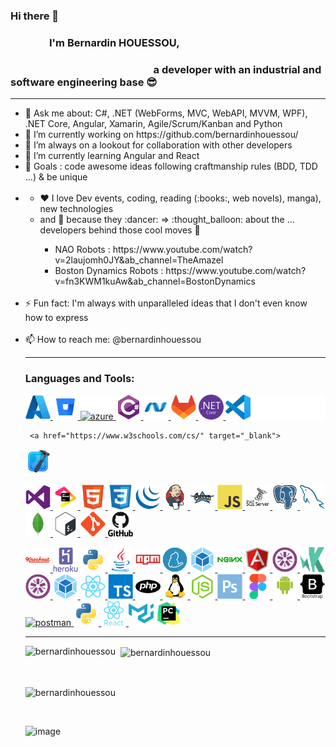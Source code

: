 ### Hi there 👋
<h3>                 I'm Bernardin HOUESSOU, </h3>
<h3>                                                            a developer with an industrial and software engineering base 😎</h3>

<hr>

<ul>
  <li>💬 Ask me about:  C#, .NET (WebForms, MVC, WebAPI, MVVM, WPF), .NET Core, Angular, Xamarin, Agile/Scrum/Kanban and Python</li>   
  <li>🔭 I’m currently working on https://github.com/bernardinhouessou/</li>
  <li> 👯 I’m always on a lookout for collaboration with other developers </li>
  <li>🌱 I’m currently learning Angular and React </li>
  <li>🥅 Goals : code awesome ideas following craftmanship rules (BDD, TDD ...) & be unique</li>
  
<br>
  <li>
      <ul>  
        <li>❤️ I love Dev events, coding, reading (:books:, web novels), manga), new technologies </li>
        <li> and 🤖 because they :dancer:  => :thought_balloon: about the ... developers behind those cool moves 💪</li>  
          <ul>
             <li> NAO Robots :  https://www.youtube.com/watch?v=2laujomh0JY&ab_channel=TheAmazel </li>  
             <li> Boston Dynamics Robots :  https://www.youtube.com/watch?v=fn3KWM1kuAw&ab_channel=BostonDynamics </li>
         </ul>  
</ul>
<br>
<li>⚡ Fun fact: I'm always with unparalleled ideas that I don't even know how to express</li>
<br>
  <li>📫 How to reach me: @bernardinhouessou </p></li>
<hr>

<h3 align="left">Languages and Tools:</h3>
<p align="left" style="background:white;"> 

  <a href="https://www.w3schools.com/cs/" target="_blank">
  <img src="https://github.com/devicons/devicon/blob/master/icons/azure/azure-original.svg" alt="azure" width="40" height="40" title ="azure"/> 
  </a>
  
  <a href="https://www.w3schools.com/cs/" target="_blank"> 
  <img src="https://github.com/devicons/devicon/blob/master/icons/bitbucket/bitbucket-original.svg" alt="bitbucket" width="40" height="40" title ="bitbucket"/> 
  </a>
  
  <a href="https://www.w3schools.com/cs/" target="_blank"> 
  <img src="https://github.com/devicons/devicon/azure/azure-original.svg" alt="azure" width="40" height="40" title ="azure"/> 
  </a>

  <a href="https://www.w3schools.com/cs/" target="_blank"> 
  <img src="https://github.com/devicons/devicon/blob/master/icons/csharp/csharp-original.svg" 
       alt="csharp" width="40" height="40" title ="csharp"/> 
    </a> 

  <a href="https://www.w3schools.com/cs/" target="_blank"> 
  <img src="https://github.com/devicons/devicon/blob/master/icons/dot-net/dot-net-original.svg" 
       alt="NET" width="40" height="40" title ="NET"/> 
    </a> 
    
  <a href="https://www.w3schools.com/cs/" target="_blank"> 
  <img src="https://github.com/devicons/devicon/blob/master/icons/gitlab/gitlab-original.svg" alt="gitlab" width="40" height="40" title ="gitlab"/> 
  </a>

  <a href="https://www.w3schools.com/cs/" target="_blank"> 
  <img src="https://github.com/devicons/devicon/blob/master/icons/dotnetcore/dotnetcore-original.svg" 
       alt="NET Core" width="40" height="40" title ="NET Core"/> 
    </a> 

  <a href="https://www.w3schools.com/cs/" target="_blank"> 
  <img src="https://github.com/devicons/devicon/blob/master/icons/vscode/vscode-original.svg" 
       alt="vscode" width="40" height="40" title ="vscode"/> 
    </a> 
    
     <a href="https://www.w3schools.com/cs/" target="_blank"> 
  <img src="https://github.com/devicons/devicon/blob/master/icons/xcode/xcode-original.svg" 
       alt="xcode" width="40" height="40" title ="xcode"/> 
    </a> 
    
  <a href="https://www.w3schools.com/cs/" target="_blank"> 
  <img src="https://github.com/devicons/devicon/blob/master/icons/visualstudio/visualstudio-plain.svg" 
       alt="visualstudio" width="40" height="40" title ="visualstudio"/> 
    </a> 
    
  <a href="https://www.w3schools.com/cs/" target="_blank"> 
  <img src="https://github.com/devicons/devicon/blob/master/icons/jetbrains/jetbrains-original.svg" 
       alt="jetbrains" width="40" height="40" title ="jetbrains"/> 
    </a> 

   <a href="https://www.w3schools.com/cs/" target="_blank"> 
  <img src="https://github.com/devicons/devicon/blob/master/icons/html5/html5-original.svg"  
       alt="html5" width="40" height="40" title ="html5"/> 
    </a>  

   <a href="https://www.w3schools.com/cs/" target="_blank"> 
  <img src="https://github.com/devicons/devicon/blob/master/icons/css3/css3-original.svg"  
       alt="css3" width="40" height="40" title ="css3"/> 
    </a>  

   <a href="https://www.w3schools.com/cs/" target="_blank"> 
  <img src="https://github.com/devicons/devicon/blob/master/icons/jquery/jquery-original.svg"  
       alt="jquery" width="40" height="40" title ="jquery"/> 
    </a>    

  <a href="https://www.w3schools.com/cs/" target="_blank"> 
  <img src="https://github.com/devicons/devicon/blob/master/icons/jenkins/jenkins-original.svg"  
       alt="jenkins" width="40" height="40" title ="jenkins"/> 
    </a> 

  <a href="https://www.w3schools.com/cs/" target="_blank"> 
  <img src="https://github.com/devicons/devicon/blob/master/icons/groovy/groovy-original.svg"  
       alt="groovy" width="40" height="40" title ="groovy"/> 
    </a> 

  <a href="https://www.w3schools.com/cs/" target="_blank"> 
  <img src="https://github.com/devicons/devicon/blob/master/icons/javascript/javascript-original.svg"  
       alt="javascript" width="40" height="40" title ="javascript"/> 
    </a>    
  
  <a href="https://www.w3schools.com/cs/" target="_blank"> 
  <img src="https://github.com/devicons/devicon/blob/master/icons/microsoftsqlserver/microsoftsqlserver-plain-wordmark.svg"  
       alt="microsoft SQL server" width="40" height="40" title ="microsoft SQL Server"/> 
    </a>  

  <a href="https://www.w3schools.com/cs/" target="_blank"> 
  <img src="https://github.com/devicons/devicon/blob/master/icons/postgresql/postgresql-original.svg" 
       alt="postgresql" width="40" height="40" title ="postgresql"/> 
    </a> 

  <a href="https://www.w3schools.com/cs/" target="_blank"> 
  <img src="https://github.com/devicons/devicon/blob/master/icons/mysql/mysql-original.svg"  
       alt="mysql" width="40" height="40" title ="mysql"/> 
    </a>   

  <a href="https://www.w3schools.com/cs/" target="_blank"> 
  <img src="https://github.com/devicons/devicon/blob/master/icons/mongodb/mongodb-original.svg"  
       alt="mongodb" width="40" height="40" title ="mongodb"/> 
    </a>   

  <a href="https://www.w3schools.com/cs/" target="_blank"> 
  <img src="https://github.com/devicons/devicon/blob/master/icons/bash/bash-plain.svg"  
       alt="bash" width="40" height="40" title ="bash"/> 
    </a>  
 
  <a href="https://www.w3schools.com/cs/" target="_blank"> 
  <img src="https://github.com/devicons/devicon/blob/master/icons/git/git-original.svg"
       alt="git" width="40" height="40" title ="git"/> 
    </a>  

  <a href="https://www.w3schools.com/cs/" target="_blank"> 
  <img src="https://github.com/devicons/devicon/blob/master/icons/github/github-original-wordmark.svg"  
       alt="github" width="40" height="40" title ="github"/> 
    </a>  
</p>

<p>
    <a href="https://www.w3schools.com/cs/" target="_blank"> 
    <img src="https://github.com/devicons/devicon/blob/master/icons/knockout/knockout-plain-wordmark.svg"
       alt="knockout" width="40" height="40" title ="knockout"/>
    </a>  
    <img src="https://github.com/devicons/devicon/blob/master/icons/heroku/heroku-plain-wordmark.svg"  
         alt="heroku" width="40" height="40" title ="heroku"/>
  
 <a href="https://www.w3schools.com/cs/" target="_blank"> 
    <img src="https://github.com/devicons/devicon/blob/master/icons/python/python-original.svg"   
         alt="python" width="40" height="40" title ="python"/>  </a>  
  
  <a href="https://www.w3schools.com/cs/" target="_blank"> 
   <img src="https://github.com/devicons/devicon/blob/master/icons/java/java-original.svg"   
         alt="java" width="40" height="40" title ="java"/>   </a>  
  
 <a href="https://www.w3schools.com/cs/" target="_blank"> 
   <img src="https://github.com/devicons/devicon/blob/master/icons/npm/npm-original-wordmark.svg"
         alt="npm" width="40" height="40" title ="npm"/>  </a>    
         
<a href="https://www.w3schools.com/cs/" target="_blank"> 
   <img src="https://github.com/devicons/devicon/blob/master/icons/yarn/yarn-original.svg"  
         alt="yarn" width="40" height="40" title ="yarn"/>   </a>  
              
<a href="https://www.w3schools.com/cs/" target="_blank"> 
   <img src="https://github.com/devicons/devicon/blob/master/icons/webpack/webpack-original.svg"  
         alt="webpack" width="40" height="40" title ="webpack"/>   </a>  
              
<a href="https://www.w3schools.com/cs/" target="_blank"> 
   <img src="https://github.com/devicons/devicon/blob/master/icons/nginx/nginx-original.svg"  
         alt="nginx" width="40" height="40" title ="nginx"/>   </a>  
  
 <a href="https://www.w3schools.com/cs/" target="_blank"> 
   <img src="https://github.com/devicons/devicon/blob/master/icons/angularjs/angularjs-original.svg"  
         alt="angularjs" width="40" height="40" title ="angularjs"/>   </a>  
                  
 <a href="https://www.w3schools.com/cs/" target="_blank"> 
   <img src="https://github.com/devicons/devicon/blob/master/icons/jasmine/jasmine-plain.svg"  
         alt="jasmine" width="40" height="40" title ="jasmine"/>   </a>    
         
 <a href="https://www.w3schools.com/cs/" target="_blank"> 
   <img src="https://github.com/devicons/devicon/blob/master/icons/karma/karma-original.svg"
         alt="karma" width="40" height="40" title ="karma"/>   </a>  
  
 <a href="https://www.w3schools.com/cs/" target="_blank">
   <img src="https://github.com/devicons/devicon/blob/master/icons/jasmine/jasmine-plain.svg" 
         alt="jasmine" width="40" height="40" title ="jasmine"/>   </a>  
  
 <a href="https://www.w3schools.com/cs/" target="_blank">
   <img src="https://github.com/devicons/devicon/blob/master/icons/webpack/webpack-original.svg" 
         alt="webpack" width="40" height="40" title ="webpack"/>   </a>  
  
 <a href="https://www.w3schools.com/cs/" target="_blank">
   <img src="https://github.com/devicons/devicon/blob/master/icons/react/react-original.svg" 
         alt="react" width="40" height="40" title ="react"/>   </a>  
  
 <a href="https://www.w3schools.com/cs/" target="_blank">
  <img src="https://github.com/devicons/devicon/blob/master/icons/typescript/typescript-plain.svg" 
         alt="typescript" width="40" height="40" title ="typescript"/>   </a>  
  
 <a href="https://www.w3schools.com/cs/" target="_blank">
   <img src="https://github.com/devicons/devicon/blob/master/icons/php/php-plain.svg" 
         alt="php" width="40" height="40" title ="php"/>   </a>  
         
 <a href="https://www.w3schools.com/cs/" target="_blank">
   <img src="https://github.com/devicons/devicon/blob/master/icons/linux/linux-original.svg"  
         alt="linux" width="40" height="40" title ="linux"/>   </a>  
  
 <a href="https://www.w3schools.com/cs/" target="_blank">
  <img src="https://github.com/devicons/devicon/blob/master/icons/nodejs/nodejs-plain.svg"  
         alt="nodejs" width="40" height="40" title ="nodejs"/>   </a>  
         
 <a href="https://www.w3schools.com/cs/" target="_blank">
   <img src="https://github.com/devicons/devicon/blob/master/icons/photoshop/photoshop-plain.svg"  
         alt="photoshop" width="40" height="40" title ="photoshop"/>   </a>      
      
 <a href="https://www.w3schools.com/cs/" target="_blank">
   <img src="https://github.com/devicons/devicon/blob/master/icons/figma/figma-original.svg"  
         alt="figma" width="40" height="40" title ="figma"/>   </a>      
  
  <a href="https://www.w3schools.com/cs/" target="_blank">
<img src="https://raw.githubusercontent.com/devicons/devicon/master/icons/android/android-original-wordmark.svg" 
alt="android" width="40" height="40"/> </a> <a href="https://getbootstrap.com" target="_blank" title="Bootstrap"> </a>  
  
<a href="https://www.w3schools.com/cs/" target="_blank">
  <img src="https://raw.githubusercontent.com/devicons/devicon/master/icons/bootstrap/bootstrap-plain-wordmark.svg" 
     alt="bootstrap" width="40" height="40" title="bootstrap"/> </a>  
  
<a href="https://www.chartjs.org" target="_blank"> 
  <img src="https://www.vectorlogo.zone/logos/getpostman/getpostman-icon.svg" 
       alt="postman" width="40" height="40"  title ="postman"   
       />  <a href="https://www.python.org" target="_blank"> 
  </a>
  
  <a href="https://www.chartjs.org" target="_blank"> 
  <img src="https://raw.githubusercontent.com/devicons/devicon/master/icons/python/python-original.svg"   title ="python"   
       alt="python" width="40" height="40"/> </a> <a href="https://reactjs.org/" target="_blank"> </a>
  
  <a href="https://www.chartjs.org" target="_blank"> 
  <img src="https://raw.githubusercontent.com/devicons/devicon/master/icons/react/react-original-wordmark.svg"  title ="react"   
       alt="reactnative" width="40" height="40"/> </a> <a href="https://reactnative.dev/" target="_blank"> </a>
  
  <a href="https://www.chartjs.org" target="_blank"> 
    <img src="https://github.com/devicons/devicon/blob/master/icons/materialui/materialui-plain.svg"  alt="materialui"  title ="materialui"   
         alt="materialui" width="40" height="40" /></a>
  
  <a href="https://www.chartjs.org" target="_blank"> 
    <img src="https://github.com/devicons/devicon/blob/master/icons/pycharm/pycharm-original.svg"  title ="pycharm"
         alt="pycharm" width="40" height="40" /> </a>
</p>
  
<hr>
<p align="center"> 
<p><img align="left" src="https://github-readme-stats.vercel.app/api/top-langs?username=bernardinhouessou&show_icons=true&locale=en&layout=compact" 
        alt="bernardinhouessou" />
  
  
  <p>&nbsp; <img align="center" src="https://github-readme-stats.vercel.app/api?username=bernardinhouessou&show_icons=true&locale=en" alt="bernardinhouessou" /></p>
 
 <br>
  
  <p><img align="center" src="https://github-readme-streak-stats.herokuapp.com/?user=bernardinhouessou&" alt="bernardinhouessou" /></p>
  
<br>

![image](https://user-images.githubusercontent.com/20335168/123170021-50b3ee80-d47a-11eb-84e7-1bae380dadf0.png)



</p>     
